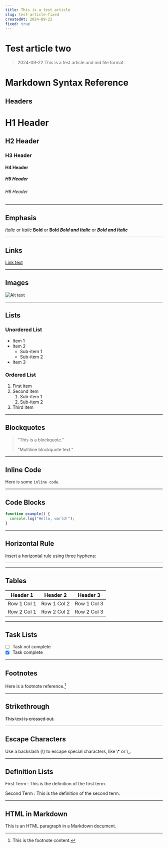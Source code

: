 ```yaml
---
title: This is a test article
slug: test-article-fixed
createdAt: 2024-09-22
fixed: true
---
```


# Test article two
> 2024-09-22 This is a test article and md file format.

# Markdown Syntax Reference

## Headers
# H1 Header
## H2 Header
### H3 Header
#### H4 Header
##### H5 Header
###### H6 Header

---

## Emphasis
*Italic* or _Italic_
**Bold** or __Bold__
***Bold and Italic*** or ___Bold and Italic___

---

## Links
[Link text](https://example.com)

---

## Images
![Alt text](https://images.unsplash.com/photo-1556740758-90de374c12ad?ixlib=rb-1.2.1&ixid=eyJhcHBfaWQiOjEyMDd9&auto=format&fit=crop&w=1000&q=80)

---

## Lists

### Unordered List
- Item 1
- Item 2
  - Sub-item 1
  - Sub-item 2
- Item 3

### Ordered List
1. First item
2. Second item
   1. Sub-item 1
   2. Sub-item 2
3. Third item

---

## Blockquotes
> "This is a blockquote."
>
> "Multiline blockquote text."

---

## Inline Code
Here is some `inline code`.

---

## Code Blocks
```javascript
function example() {
  console.log("Hello, world!");
}
```

---

## Horizontal Rule
Insert a horizontal rule using three hyphens:

---

---

## Tables
| Header 1   | Header 2   | Header 3   |
|------------|------------|------------|
| Row 1 Col 1| Row 1 Col 2| Row 1 Col 3|
| Row 2 Col 1| Row 2 Col 2| Row 2 Col 3|

---

## Task Lists
- [ ] Task not complete
- [x] Task complete

---

## Footnotes
Here is a footnote reference.[^1]

[^1]: This is the footnote content.

---

## Strikethrough
~~This text is crossed out.~~

---

## Escape Characters
Use a backslash (\\) to escape special characters, like \\* or \\_.

---

## Definition Lists
First Term
: This is the definition of the first term.

Second Term
: This is the definition of the second term.

---

## HTML in Markdown
<p>This is an HTML paragraph in a Markdown document.</p>
